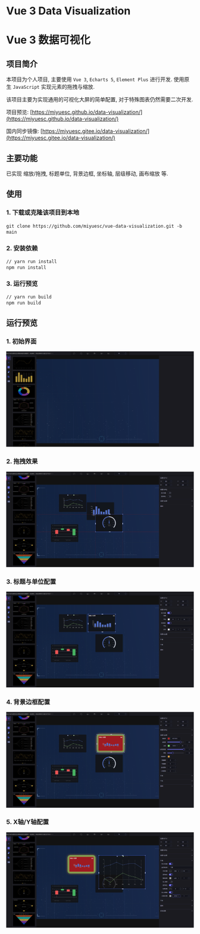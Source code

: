 # Vue 3 Data Visualization

# Vue 3 数据可视化

## 项目简介

本项目为个人项目, 主要使用 `Vue 3`, `Echarts 5`, `Element Plus` 进行开发. 使用原生 `JavaScript` 实现元素的拖拽与缩放.

该项目主要为实现通用的可视化大屏的简单配置, 对于特殊图表仍然需要二次开发.

项目预览: [https://miyuesc.github.io/data-visualization/](https://miyuesc.github.io/data-visualization/)

国内同步镜像: [https://miyuesc.gitee.io/data-visualization/](https://miyuesc.gitee.io/data-visualization/)

## 主要功能

已实现 缩放/拖拽, 标题单位, 背景边框, 坐标轴, 层级移动, 画布缩放 等.

## 使用

### 1. 下载或克隆该项目到本地

```shell
git clone https://github.com/miyuesc/vue-data-visualization.git -b main
```

### 2. 安装依赖

```shell
// yarn run install
npm run install
```

### 3. 运行预览

```shell
// yarn run build
npm run build
```



## 运行预览

### 1. 初始界面

![image-20210418152927141](README/static/image-20210418152927141.png)

### 2. 拖拽效果

![image-20210418153707284](README/static/image-20210418153707284.png)

### 3. 标题与单位配置

![image-20210418153739172](README/static/image-20210418153739172.png)

### 4. 背景边框配置

![image-20210418153932966](README/static/image-20210418153932966.png)

### 5. X轴/Y轴配置

![image-20210418154052623](README/static/image-20210418154052623.png)